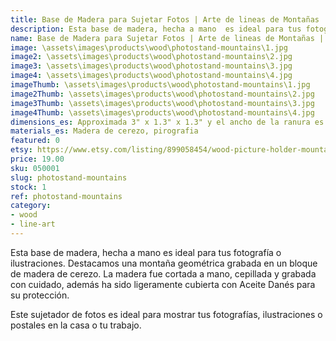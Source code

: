 ```yaml
---
title: Base de Madera para Sujetar Fotos | Arte de lineas de Montañas | Hecho a Mano | Pirografia
description: Esta base de madera, hecha a mano  es ideal para tus fotografía o ilustraciones. Destacamos una montaña geométrica grabada en un bloque de madera de cerezo. La madera fue cortada a mano, cepillada y grabada con cuidado, además ha sido ligeramente cubierta con Aceite Danés para su protección.
name: Base de Madera para Sujetar Fotos | Arte de lineas de Montañas | Hecho a Mano | Pirografia
image: \assets\images\products\wood\photostand-mountains\1.jpg
image2: \assets\images\products\wood\photostand-mountains\2.jpg
image3: \assets\images\products\wood\photostand-mountains\3.jpg
image4: \assets\images\products\wood\photostand-mountains\4.jpg
imageThumb: \assets\images\products\wood\photostand-mountains\1.jpg
image2Thumb: \assets\images\products\wood\photostand-mountains\2.jpg
image3Thumb: \assets\images\products\wood\photostand-mountains\3.jpg
image4Thumb: \assets\images\products\wood\photostand-mountains\4.jpg
dimensions_es: Approximada 3" x 1.3" x 1.3" y el ancho de la ranura es 0.04" (76mm x 33mm x 33mm y el ancho de la ranura es 10mm)
materials_es: Madera de cerezo, pirografia
featured: 0
etsy: https://www.etsy.com/listing/899058454/wood-picture-holder-mountain-line-art
price: 19.00
sku: 050001
slug: photostand-mountains
stock: 1
ref: photostand-mountains
category:
- wood
- line-art
---
```

Esta base de madera, hecha a mano  es ideal para tus fotografía o ilustraciones. Destacamos una montaña geométrica grabada en un bloque de madera de cerezo. La madera fue cortada a mano, cepillada y grabada con cuidado, además ha sido ligeramente cubierta con Aceite Danés para su protección.

Este sujetador de fotos es ideal para mostrar tus fotografías, ilustraciones o postales en la casa o tu trabajo.
